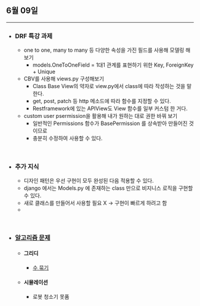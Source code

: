 ## 6월 09일


***

* ### DRF 특강 과제
  * one to one, many to many 등 다양한 속성을 가진 필드를 사용해 모델링 해보기
    * models.OneToOneField = 1대1 관계를 표현하기 위한 Key, ForeignKey + Unique 
  * CBV를 사용해 views.py 구성해보기
    * Class Base View의 약자로 view.py에서 class에 따라 작성하는 것을 말한다. 
    * get, post, patch 등 http 메소드에 따라 함수를 지정할 수 있다.
    * Restframework에 있는 APIView도 View 함수를 일부 커스텀 한 거다.
  * custom user psermission을 활용해 내가 원하는 대로 권한 바꿔 보기
    * 일반적인 Permissions 함수가 BasePermission 를 상속받아 만들어진 것이므로 
    * 충분히 수정하여 사용할 수 있다. 

<br>

* ### 추가 지식
  * 디자인 패턴은 우선 구현이 모두 완성된 다음 적용할 수 있다. 
  * django 에서는 Models.py 에 존재하는 class 만으로 비지니스 로직을 구현할 수 있다. 
  * 새로 클래스를 만들어서 사용할 필요 X -> 구현이 빠르게 하려고 함
  * 


<br> 

* ### __[알고리즘 문제](https://github.com/CureLatte/Bae_joonHub.git)__
  * #### 그리디
    * [수 묶기](https://github.com/CureLatte/Bae_joonHub/tree/main/%EB%B0%B1%EC%A4%80/Gold/1744.%E2%80%85%EC%88%98%E2%80%85%EB%AC%B6%EA%B8%B0)

  * #### 시뮬레이션 
    * 로봇 청소기 못품